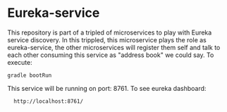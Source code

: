 # Eureka-service


This repository is part of a tripled of microservices to play with Eureka service discovery. In this trippled, this  microservice plays the role as eureka-service, the other microservices will register them self and talk to each other consuming this service as "address book" we could say. 
To execute:

```
gradle bootRun
```

This service will be running on port: 8761. To see eureka dashboard:

```
  http://localhost:8761/
```
